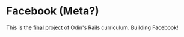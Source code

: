 # Facebook (Meta?)

This is the [final project](https://www.theodinproject.com/paths/full-stack-ruby-on-rails/courses/ruby-on-rails/lessons/rails-final-project) of Odin's Rails curriculum. Building Facebook!
